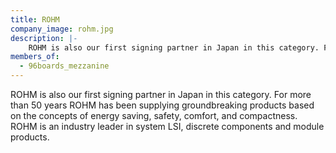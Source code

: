 ```yaml
---
title: ROHM
company_image: rohm.jpg
description: |-
    ROHM is also our first signing partner in Japan in this category. For more than 50 years ROHM has been supplying groundbreaking products based on the concepts of energy saving, safety, comfort, and compactness.
members_of:
  - 96boards_mezzanine
---
```

ROHM is also our first signing partner in Japan in this category. For more than 50 years ROHM has been supplying groundbreaking products based on the concepts of energy saving, safety, comfort, and compactness. ROHM is an industry leader in system LSI, discrete components and module products.

